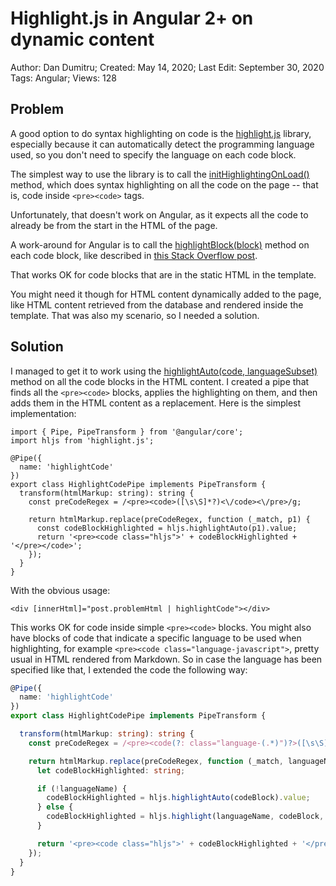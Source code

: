 # Highlight.js in Angular 2+ on dynamic content

Author: Dan Dumitru; Created: May 14, 2020; Last Edit: September 30, 2020  
Tags: Angular; Views: 128

## Problem

A good option to do syntax highlighting on code is the [highlight.js](https://highlightjs.org/) library, especially because it can automatically detect the programming language used, so you don't need to specify the language on each code block.

The simplest way to use the library is to call the [initHighlightingOnLoad()](https://highlightjs.readthedocs.io/en/latest/api.html#inithighlightingonload) method, which does syntax highlighting on all the code on the page -- that is, code inside `<pre><code>` tags.

Unfortunately, that doesn't work on Angular, as it expects all the code to already be from the start in the HTML of the page.

A work-around for Angular is to call the [highlightBlock(block)](https://highlightjs.readthedocs.io/en/latest/api.html#highlightblock-block) method on each code block, like described in [this Stack Overflow post](https://stackoverflow.com/questions/37307943/highlight-js-does-not-work-with-angular-2).

That works OK for code blocks that are in the static HTML in the template.

You might need it though for HTML content dynamically added to the page, like HTML content retrieved from the database and rendered inside the template. That was also my scenario, so I needed a solution.

## Solution

I managed to get it to work using the [highlightAuto(code, languageSubset)](https://highlightjs.readthedocs.io/en/latest/api.html#highlightauto-code-languagesubset) method on all the code blocks in the HTML content. I created a pipe that finds all the `<pre><code>` blocks, applies the highlighting on them, and then adds them in the HTML content as a replacement. Here is the simplest implementation:

```
import { Pipe, PipeTransform } from '@angular/core';
import hljs from 'highlight.js';

@Pipe({
  name: 'highlightCode'
})
export class HighlightCodePipe implements PipeTransform {
  transform(htmlMarkup: string): string {
    const preCodeRegex = /<pre><code>([\s\S]*?)<\/code><\/pre>/g;

    return htmlMarkup.replace(preCodeRegex, function (_match, p1) {
      const codeBlockHighlighted = hljs.highlightAuto(p1).value;
      return '<pre><code class="hljs">' + codeBlockHighlighted + '</pre></code>';
    });
  }
}
```

With the obvious usage:

```
<div [innerHtml]="post.problemHtml | highlightCode"></div>
```

This works OK for code inside simple `<pre><code>` blocks. You might also have blocks of code that indicate a specific language to be used when highlighting, for example `<pre><code class="language-javascript">`, pretty usual in HTML rendered from Markdown. So in case the language has been specified like that, I extended the code the following way:

```typescript
@Pipe({
  name: 'highlightCode'
})
export class HighlightCodePipe implements PipeTransform {

  transform(htmlMarkup: string): string {
    const preCodeRegex = /<pre><code(?: class="language-(.*)")?>([\s\S]*?)<\/code><\/pre>/g;

    return htmlMarkup.replace(preCodeRegex, function (_match, languageName, codeBlock) {
      let codeBlockHighlighted: string;

      if (!languageName) {
        codeBlockHighlighted = hljs.highlightAuto(codeBlock).value;
      } else {
        codeBlockHighlighted = hljs.highlight(languageName, codeBlock, true).value;
      }

      return '<pre><code class="hljs">' + codeBlockHighlighted + '</pre></code>';
    });
  }
}
```
